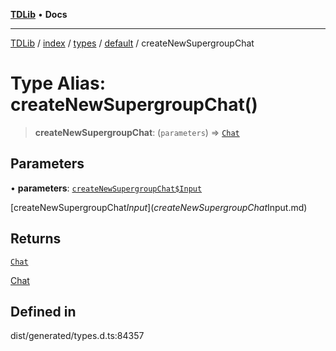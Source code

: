 [**TDLib**](../../../../../../README.md) • **Docs**

***

[TDLib](../../../../../../modules.md) / [index](../../../../../README.md) / [types](../../../README.md) / [default](../README.md) / createNewSupergroupChat

# Type Alias: createNewSupergroupChat()

> **createNewSupergroupChat**: (`parameters`) => [`Chat`](Chat.md)

## Parameters

• **parameters**: [`createNewSupergroupChat$Input`](createNewSupergroupChat$Input.md)

[createNewSupergroupChat$Input](createNewSupergroupChat$Input.md)

## Returns

[`Chat`](Chat.md)

[Chat](Chat.md)

## Defined in

dist/generated/types.d.ts:84357
